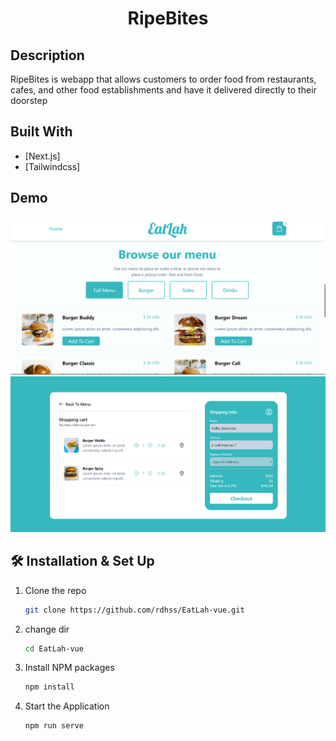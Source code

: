 <h1 align="center">
  RipeBites
</h1>

## Description

RipeBites is webapp that allows customers to order food from restaurants, cafes, and other food establishments and have it delivered directly to their doorstep

## Built With

- [Next.js]
- [Tailwindcss]


## Demo
<div align="center">
  <img alt="Logo" src="./src/assets/eatlah-1.png" />

</div>

<div align="center">
  <img alt="Logo" src="./src/assets/eatlah-2.png" />
</div>

## 🛠 Installation & Set Up

1. Clone the repo
   ```sh
   git clone https://github.com/rdhss/EatLah-vue.git
   ```
1. change dir
   ```sh
   cd EatLah-vue
   ```
2. Install NPM packages
   ```sh
   npm install
   ```
3. Start the Application
   ```sh
   npm run serve
   ```